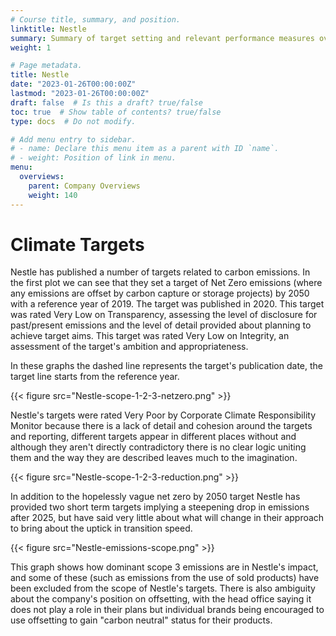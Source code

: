 ```yaml
---
# Course title, summary, and position.
linktitle: Nestle
summary: Summary of target setting and relevant performance measures over time
weight: 1

# Page metadata.
title: Nestle
date: "2023-01-26T00:00:00Z"
lastmod: "2023-01-26T00:00:00Z"
draft: false  # Is this a draft? true/false
toc: true  # Show table of contents? true/false
type: docs  # Do not modify.

# Add menu entry to sidebar.
# - name: Declare this menu item as a parent with ID `name`.
# - weight: Position of link in menu.
menu:
  overviews:
    parent: Company Overviews
    weight: 140
---
```



# Climate Targets
Nestle has published a number of targets related to carbon emissions. In the first plot we can see that they set a target of Net Zero emissions (where any emissions are offset by carbon capture or storage projects) by 2050 with a reference year of 2019. The target was published in 2020. This target was rated Very Low on Transparency, assessing the level of disclosure for past/present emissions and the level of detail provided about planning to achieve target aims. This target was rated Very Low on Integrity, an assessment of the target's ambition and appropriateness.

In these graphs the dashed line represents the target's publication date, the target line starts from the reference year.

{{< figure src="Nestle-scope-1-2-3-netzero.png" >}}

Nestle's targets were rated Very Poor by Corporate Climate Responsibility Monitor because there is a lack of detail and cohesion around the targets and reporting, different targets appear in different places without and although they aren't directly contradictory there is no clear logic uniting them and the way they are described leaves much to the imagination. 

{{< figure src="Nestle-scope-1-2-3-reduction.png" >}}

In addition to the hopelessly vague net zero by 2050 target Nestle has provided two short term targets implying a steepening drop in emissions after 2025, but have said very little about what will change in their approach to bring about the uptick in transition speed.

{{< figure src="Nestle-emissions-scope.png" >}}

This graph shows how dominant scope 3 emissions are in Nestle's impact, and some of these (such as emissions from the use of sold products) have been excluded from the scope of Nestle's targets. There is also ambiguity about the company's position on offsetting, with the head office saying it does not play a role in their plans but individual brands being encouraged to use offsetting to gain "carbon neutral" status for their products.
